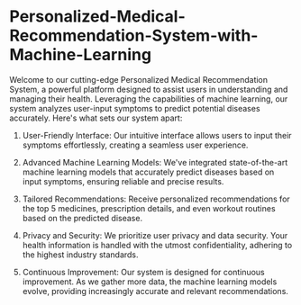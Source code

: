# Personalized-Medical-Recommendation-System-with-Machine-Learning
Welcome to our cutting-edge Personalized Medical Recommendation System, a powerful platform designed to assist users in understanding and managing their health. Leveraging the capabilities of machine learning, our system analyzes user-input symptoms to predict potential diseases accurately. Here's what sets our system apart:

1. User-Friendly Interface: Our intuitive interface allows users to input their symptoms effortlessly, creating a seamless user experience.

2. Advanced Machine Learning Models: We've integrated state-of-the-art machine learning models that accurately predict diseases based on input symptoms, ensuring reliable and precise results.

3. Tailored Recommendations: Receive personalized recommendations for the top 5 medicines, prescription details, and even workout routines based on the predicted disease.

4. Privacy and Security: We prioritize user privacy and data security. Your health information is handled with the utmost confidentiality, adhering to the highest industry standards.

5. Continuous Improvement: Our system is designed for continuous improvement. As we gather more data, the machine learning models evolve, providing increasingly accurate and relevant recommendations.

